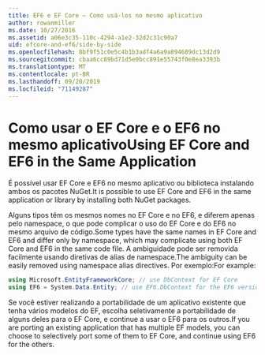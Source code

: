 ```yaml
---
title: EF6 e EF Core – Como usá-los no mesmo aplicativo
author: rowanmiller
ms.date: 10/27/2016
ms.assetid: a06e3c35-110c-4294-a1e2-32d2c31c90a7
uid: efcore-and-ef6/side-by-side
ms.openlocfilehash: 8bf9f51c0e5c4b1b3adf4a6a9a894689dc13d2d9
ms.sourcegitcommit: cbaa6cc89bd71d5e0bcc891e55743f0e8ea3393b
ms.translationtype: MT
ms.contentlocale: pt-BR
ms.lasthandoff: 09/20/2019
ms.locfileid: "71149287"
---
```

# <a name="using-ef-core-and-ef6-in-the-same-application"></a><span data-ttu-id="db3c5-102">Como usar o EF Core e o EF6 no mesmo aplicativo</span><span class="sxs-lookup"><span data-stu-id="db3c5-102">Using EF Core and EF6 in the Same Application</span></span>

<span data-ttu-id="db3c5-103">É possível usar EF Core e EF6 no mesmo aplicativo ou biblioteca instalando ambos os pacotes NuGet.</span><span class="sxs-lookup"><span data-stu-id="db3c5-103">It is possible to use EF Core and EF6 in the same application or library by installing both NuGet packages.</span></span>

<span data-ttu-id="db3c5-104">Alguns tipos têm os mesmos nomes no EF Core e no EF6, e diferem apenas pelo namespace, o que pode complicar o uso do EF Core e do EF6 no mesmo arquivo de código.</span><span class="sxs-lookup"><span data-stu-id="db3c5-104">Some types have the same names in EF Core and EF6 and differ only by namespace, which may complicate using both EF Core and EF6 in the same code file.</span></span> <span data-ttu-id="db3c5-105">A ambiguidade pode ser removida facilmente usando diretivas de alias de namespace.</span><span class="sxs-lookup"><span data-stu-id="db3c5-105">The ambiguity can be easily removed using namespace alias directives.</span></span> <span data-ttu-id="db3c5-106">Por exemplo:</span><span class="sxs-lookup"><span data-stu-id="db3c5-106">For example:</span></span>

``` csharp
using Microsoft.EntityFrameworkCore; // use DbContext for EF Core
using EF6 = System.Data.Entity; // use EF6.DbContext for the EF6 version
```

<span data-ttu-id="db3c5-107">Se você estiver realizando a portabilidade de um aplicativo existente que tenha vários modelos do EF, escolha seletivamente a portabilidade de alguns deles para o EF Core, e continue a usar o EF6 para os outros.</span><span class="sxs-lookup"><span data-stu-id="db3c5-107">If you are porting an existing application that has multiple EF models, you can choose to selectively port some of them to EF Core, and continue using EF6 for the others.</span></span>
